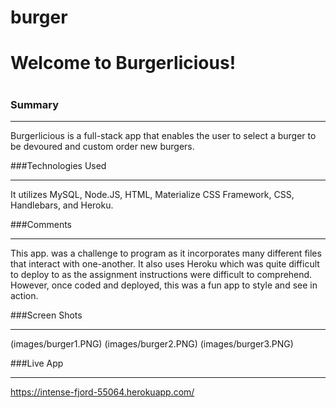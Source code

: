 # burger

<h1>Welcome to Burgerlicious!<h1>

### Summary
***
Burgerlicious is a full-stack app that enables the user to select a burger to be devoured and custom order new burgers.

###Technologies Used
***

 It utilizes MySQL, Node.JS, HTML, Materialize CSS Framework, CSS, Handlebars, and Heroku.

###Comments
***

This app. was a challenge to program as it incorporates many different files that interact with one-another. It also uses Heroku which was quite difficult to deploy to as the assignment instructions were difficult to comprehend. However, once coded and deployed, this was a fun app to style and see in action.


###Screen Shots
***
(images/burger1.PNG)
(images/burger2.PNG)
(images/burger3.PNG)

###Live App
***
https://intense-fjord-55064.herokuapp.com/